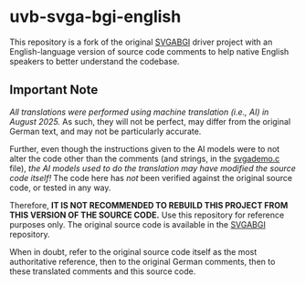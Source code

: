 # uvb-svga-bgi-english

This repository is a fork of the original [SVGABGI](https://github.com/javiergutierrezchamorro/SVGABGI) driver project with an English-language version of source code comments to help native English speakers to better understand the codebase.
 
## Important Note

*All translations were performed using machine translation (i.e., AI) in August 2025.* As such, they will not be perfect, may differ from the original German text, and may not be particularly accurate.

Further, even though the instructions given to the AI models were to not alter the code other than the comments (and strings, in the [svgademo.c](svgademo/svgademo.c) file), *the AI models used to do the translation may have modified the source code itself!* The code here has *not* been verified against the original source code, or tested in any way.

Therefore, **IT IS NOT RECOMMENDED TO REBUILD THIS PROJECT FROM THIS VERSION OF THE SOURCE CODE.** Use this repository for reference purposes only. The original source code is available in the [SVGABGI](https://github.com/javiergutierrezchamorro/SVGABGI) repository.

When in doubt, refer to the original source code itself as the most authoritative reference, then to the original German comments, then to these translated comments and this source code.
